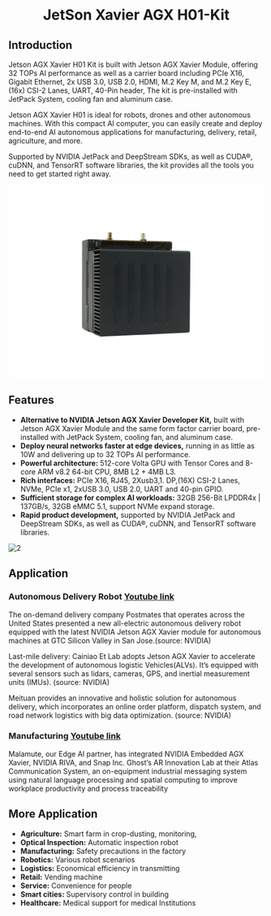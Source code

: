<h1 align="center">JetSon Xavier AGX H01-Kit</h1>

## Introduction

Jetson AGX Xavier H01 Kit is built with Jetson AGX Xavier Module, offering 32 TOPs AI performance as well as a carrier board including PCIe X16, Gigabit Ethernet, 2x USB 3.0, USB 2.0, HDMI, M.2 Key M, and M.2 Key E, (16x) CSI-2 Lanes, UART, 40-Pin header, The kit is pre-installed with JetPack System, cooling fan and aluminum case. </br>

Jetson AGX Xavier H01 is ideal for robots, drones and other autonomous machines. With this compact AI computer, you can easily create and deploy end-to-end AI autonomous applications for manufacturing, delivery, retail, agriculture, and more. </br>

Supported by NVIDIA JetPack and DeepStream SDKs, as well as CUDA®, cuDNN, and TensorRT software libraries, the kit provides all the tools you need to get started right away. </br>

![1](agx.png)

## Features

* __Alternative to NVIDIA Jetson AGX Xavier Developer Kit,__ built with Jetson AGX Xavier Module and the same form factor carrier board, pre-installed with JetPack System, cooling fan, and aluminum case. </br>
* __Deploy neural networks faster at edge devices,__ running in as little as 10W and delivering up to 32 TOPs AI performance. </br>
* __Powerful architecture:__ 512-core Volta GPU with Tensor Cores and 8-core ARM v8.2 64-bit CPU, 8MB L2 + 4MB L3. </br>
* __Rich interfaces:__ PCIe X16, RJ45, 2Xusb3,1. DP,(16X) CSI-2 Lanes, NVMe, PCIe x1, 2xUSB 3.0, USB 2.0, UART and 40-pin GPIO. </br>
* __Sufficient storage for complex AI workloads:__ 32GB 256-Bit LPDDR4x | 137GB/s, 32GB eMMC 5.1, support NVMe expand storage. </br> 
* __Rapid product development,__ supported by NVIDIA JetPack and DeepStream SDKs, as well as CUDA®, cuDNN, and TensorRT software libraries. </br>

![2](https://github.com/saadtariq001s/JetsonXavierAGX-H01Kit/blob/main/comparsion.jpg)

## Application

### Autonomous Delivery Robot [Youtube link](https://www.youtube.com/watch?v=pckZFC_hs50&feature=youtu.be)

The on-demand delivery company Postmates that operates across the United States presented a new all-electric autonomous delivery robot equipped with the latest NVIDIA Jetson AGX Xavier module for autonomous machines at GTC Silicon Valley in San Jose.(source: NVIDIA) </br>

Last-mile delivery: Cainiao Et Lab adopts Jetson AGX Xavier to accelerate the development of autonomous logistic Vehicles(ALVs). It’s equipped with several sensors such as lidars, cameras, GPS, and inertial measurement units (IMUs). (source: NVIDIA) </br>

Meituan provides an innovative and holistic solution for autonomous delivery, which incorporates an online order platform, dispatch system, and road network logistics with big data optimization. (source: NVIDIA) </br>

### Manufacturing [Youtube link](https://www.youtube.com/watch?v=WA-VQBUEvAw&feature=youtu.be)

Malamute, our Edge AI partner, has integrated NVIDIA Embedded AGX Xavier, NVIDIA RIVA, and Snap Inc. Ghost’s AR Innovation Lab at their Atlas Communication System, an on-equipment industrial messaging system using natural language processing and spatial computing to improve workplace productivity and process traceability

## More Application

* **Agriculture:** Smart farm in crop-dusting, monitoring,
* **Optical Inspection:** Automatic inspection robot
* **Manufacturing:** Safety precautions in the factory
* **Robotics:** Various robot scenarios 
* **Logistics:** Economical efficiency in transmitting
* **Retail:** Vending machine
* **Service:** Convenience for people 
* **Smart cities:** Supervisory control in building
* **Healthcare:** Medical support for medical Institutions 
